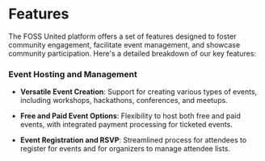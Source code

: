 # Features

The FOSS United platform offers a set of features designed to foster community engagement, facilitate event management, and showcase community participation. Here's a detailed breakdown of our key features:

### Event Hosting and Management

- **Versatile Event Creation**: Support for creating various types of events, including workshops, hackathons, conferences, and meetups.

- **Free and Paid Event Options**: Flexibility to host both free and paid events, with integrated payment processing for ticketed events.

- **Event Registration and RSVP**: Streamlined process for attendees to register for events and for organizers to manage attendee lists.
